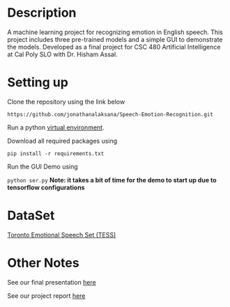 # Description

A machine learning project for recognizing emotion in English speech. This project includes three pre-trained models and a simple GUI to demonstrate the models. Developed as a final project for CSC 480 Artificial Intelligence at Cal Poly
SLO with Dr. Hisham Assal.

# Setting up

Clone the repository using the link below

`https://github.com/jonathanalaksana/Speech-Emotion-Recognition.git`

Run a python [virtual environment](https://docs.python.org/3/library/venv.html#:~:text=A%20virtual%20environment%20is%20a,part%20of%20your%20operating%20system.).

Download all required packages using

`pip install -r requirements.txt`

Run the GUI Demo using

`python ser.py`
**Note: it takes a bit of time for the demo to start up due to tensorflow configurations**

# DataSet

[Toronto Emotional Speech Set (TESS)](https://dataverse.scholarsportal.info/dataset.xhtml?persistentId=doi%3A10.5683%2FSP2%2FE8H2MF)

# Other Notes

See our final presentation [here](https://docs.google.com/presentation/d/14xzIgln7KAkdlYgYYcVYHvMLA9Os-nF2QoFOrIyzGFU/edit?usp=sharing)

See our project report [here](https://docs.google.com/document/d/1wBRj8Qk5j1VfmW1RpHofZb22mIgphCtmhQr66Ydq_no/edit?usp=sharing)
